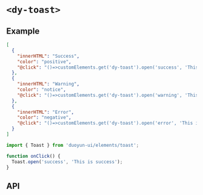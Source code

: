 # `<dy-toast>`

## Example

<gbp-example name="dy-button" src="https://esm.sh/duoyun-ui/elements/toast,https://esm.sh/duoyun-ui/elements/button">

```json
[
  {
    "innerHTML": "Success",
    "color": "positive",
    "@click": "()=>customElements.get('dy-toast').open('success', 'This is success')"
  },
  {
    "innerHTML": "Warning",
    "color": "notice",
    "@click": "()=>customElements.get('dy-toast').open('warning', 'This is warning')"
  },
  {
    "innerHTML": "Error",
    "color": "negative",
    "@click": "()=>customElements.get('dy-toast').open('error', 'This is error')"
  }
]
```

</gbp-example>

```ts
import { Toast } from 'duoyun-ui/elements/toast';

function onClick() {
  Toast.open('success', 'This is success');
}
```

## API

<gbp-api src="/src/elements/toast.ts"></gbp-api>
